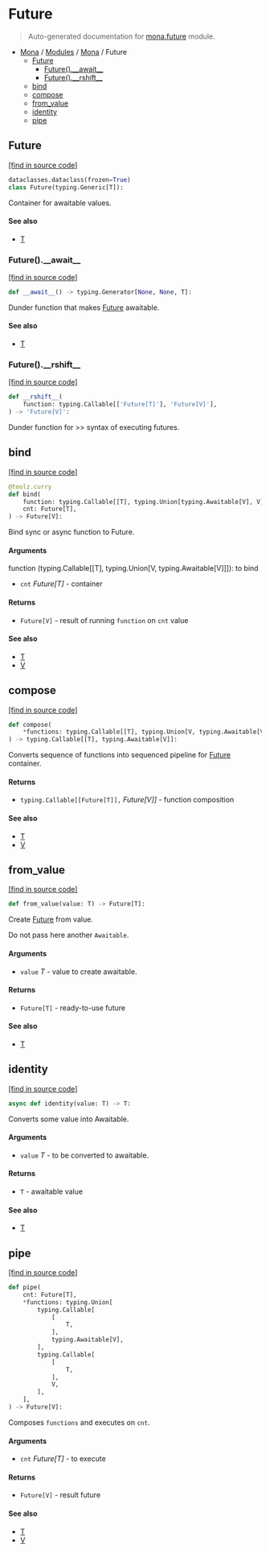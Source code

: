 # Future

> Auto-generated documentation for [mona.future](https://github.com/katunilya/mona/blob/2-provide-multiple-examples-of-using-library/mona/future.py) module.

- [Mona](../README.md#mona) / [Modules](../MODULES.md#mona-modules) / [Mona](index.md#mona) / Future
    - [Future](#future)
        - [Future().\_\_await\_\_](#future__await__)
        - [Future().\_\_rshift\_\_](#future__rshift__)
    - [bind](#bind)
    - [compose](#compose)
    - [from_value](#from_value)
    - [identity](#identity)
    - [pipe](#pipe)

## Future

[[find in source code]](https://github.com/katunilya/mona/blob/2-provide-multiple-examples-of-using-library/mona/future.py#L12)

```python
dataclasses.dataclass(frozen=True)
class Future(typing.Generic[T]):
```

Container for awaitable values.

#### See also

- [T](#t)

### Future().\_\_await\_\_

[[find in source code]](https://github.com/katunilya/mona/blob/2-provide-multiple-examples-of-using-library/mona/future.py#L17)

```python
def __await__() -> typing.Generator[None, None, T]:
```

Dunder function that makes [Future](#future) awaitable.

#### See also

- [T](#t)

### Future().\_\_rshift\_\_

[[find in source code]](https://github.com/katunilya/mona/blob/2-provide-multiple-examples-of-using-library/mona/future.py#L21)

```python
def __rshift__(
    function: typing.Callable[['Future[T]'], 'Future[V]'],
) -> 'Future[V]':
```

Dunder function for >> syntax of executing futures.

## bind

[[find in source code]](https://github.com/katunilya/mona/blob/2-provide-multiple-examples-of-using-library/mona/future.py#L61)

```python
@toolz.curry
def bind(
    function: typing.Callable[[T], typing.Union[typing.Awaitable[V], V]],
    cnt: Future[T],
) -> Future[V]:
```

Bind sync or async function to Future.

#### Arguments

function (typing.Callable[[T], typing.Union[V, typing.Awaitable[V]]]): to bind
- `cnt` *Future[T]* - container

#### Returns

- `Future[V]` - result of running `function` on `cnt` value

#### See also

- [T](#t)
- [V](#v)

## compose

[[find in source code]](https://github.com/katunilya/mona/blob/2-provide-multiple-examples-of-using-library/mona/future.py#L77)

```python
def compose(
    *functions: typing.Callable[[T], typing.Union[V, typing.Awaitable[V]]],
) -> typing.Callable[[T], typing.Awaitable[V]]:
```

Converts sequence of functions into sequenced pipeline for [Future](#future) container.

#### Returns

- `typing.Callable[[Future[T]],` *Future[V]]* - function composition

#### See also

- [T](#t)
- [V](#v)

## from_value

[[find in source code]](https://github.com/katunilya/mona/blob/2-provide-multiple-examples-of-using-library/mona/future.py#L40)

```python
def from_value(value: T) -> Future[T]:
```

Create [Future](#future) from value.

Do not pass here another `Awaitable`.

#### Arguments

- `value` *T* - value to create awaitable.

#### Returns

- `Future[T]` - ready-to-use future

#### See also

- [T](#t)

## identity

[[find in source code]](https://github.com/katunilya/mona/blob/2-provide-multiple-examples-of-using-library/mona/future.py#L28)

```python
async def identity(value: T) -> T:
```

Converts some value into Awaitable.

#### Arguments

- `value` *T* - to be converted to awaitable.

#### Returns

- `T` - awaitable value

#### See also

- [T](#t)

## pipe

[[find in source code]](https://github.com/katunilya/mona/blob/2-provide-multiple-examples-of-using-library/mona/future.py#L97)

```python
def pipe(
    cnt: Future[T],
    *functions: typing.Union[
        typing.Callable[
            [
                T,
            ],
            typing.Awaitable[V],
        ],
        typing.Callable[
            [
                T,
            ],
            V,
        ],
    ],
) -> Future[V]:
```

Composes `functions` and executes on `cnt`.

#### Arguments

- `cnt` *Future[T]* - to execute

#### Returns

- `Future[V]` - result future

#### See also

- [T](#t)
- [V](#v)
